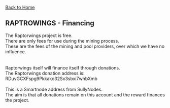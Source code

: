 [Back to Home](../index.md)

RAPTROWINGS - Financing                            
-----------------------

The Raptorwings project is free.<br />
There are only fees for use during the mining process.<br />
These are the fees of the mining and pool providers, over which we have no influence.<br />
<br /><br />
Raptorwings itself will finance itself through donations.<br />
The Raptorwings donation address is:<br />
RDuvGCXFspg9Pkkako32Sx3sbxi7whbXmb<br />
<br />
This is a Smartnode address from SullyNodes.<br />
The aim is that all donations remain on this account and the reward finances the project.
<br />
